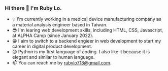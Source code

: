 ### Hi there 👋 I'm Ruby Lo.
- 💡 I'm currently working in a medical device manufacturing company as a material analysis engineer based in Taiwan.  
- 😎 I'm learing web development skills, including HTML, CSS, Javascript, at ALPHA Camp (since January 2022).  
- 😁 I aim to switch to a backend engieer in web development to start my career in digital product development.
- 😉 Python is my first language of coding. I also like it because it is elegant and similar to human language.  
- 📫 You can reach me by rubylo718@gmail.com. 

<!--
**rubylo718/rubylo718** is a ✨ _special_ ✨ repository because its `README.md` (this file) appears on your GitHub profile.

Here are some ideas to get you started:

- 🔭 I’m currently working on ...
- 🌱 I’m currently learning ...
- 👯 I’m looking to collaborate on ...
- 🤔 I’m looking for help with ...
- 💬 Ask me about ...
- 📫 How to reach me: ...
- 😄 Pronouns: ...
- ⚡ Fun fact: ...
-->
